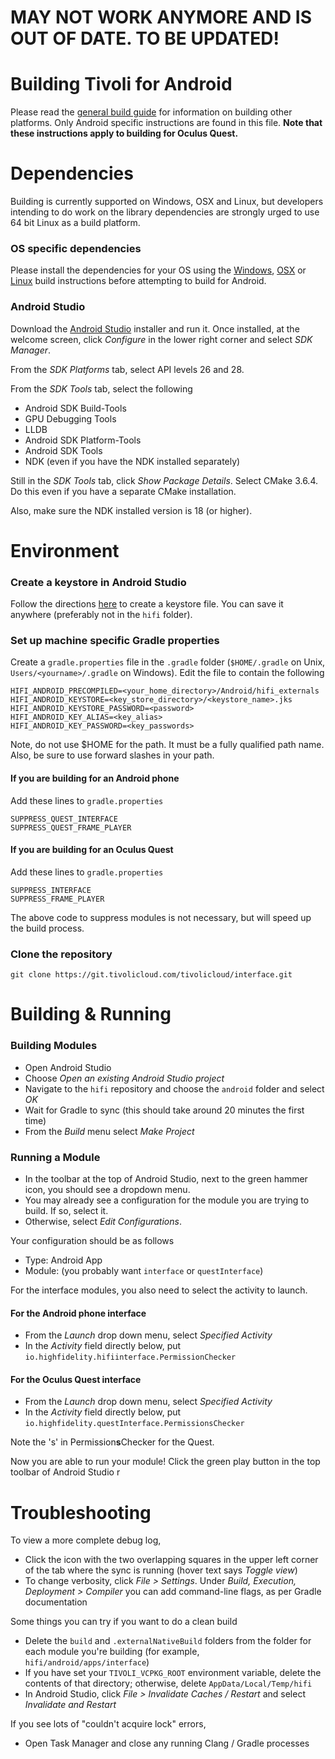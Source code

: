 # **MAY NOT WORK ANYMORE AND IS OUT OF DATE. TO BE UPDATED!**

# Building Tivoli for Android

Please read the [general build guide](BUILD.md) for information on building other platforms. Only Android specific instructions are found in this file. **Note that these instructions apply to building for Oculus Quest.**

# Dependencies

Building is currently supported on Windows, OSX and Linux, but developers intending to do work on the library dependencies are strongly urged to use 64 bit Linux as a build platform.

### OS specific dependencies

Please install the dependencies for your OS using the [Windows](BUILD_WIN.md), [OSX](BUILD_OSX.md) or [Linux](BUILD_LINUX.md) build instructions before attempting to build for Android.

### Android Studio

Download the [Android Studio](https://developer.android.com/studio/index.html) installer and run it. Once installed, at the welcome screen, click _Configure_ in the lower right corner and select _SDK Manager_.

From the _SDK Platforms_ tab, select API levels 26 and 28.

From the _SDK Tools_ tab, select the following

-   Android SDK Build-Tools
-   GPU Debugging Tools
-   LLDB
-   Android SDK Platform-Tools
-   Android SDK Tools
-   NDK (even if you have the NDK installed separately)

Still in the _SDK Tools_ tab, click _Show Package Details_. Select CMake 3.6.4. Do this even if you have a separate CMake installation.

Also, make sure the NDK installed version is 18 (or higher).

# Environment

### Create a keystore in Android Studio

Follow the directions [here](https://developer.android.com/studio/publish/app-signing#generate-key) to create a keystore file. You can save it anywhere (preferably not in the `hifi` folder).

### Set up machine specific Gradle properties

Create a `gradle.properties` file in the `.gradle` folder (`$HOME/.gradle` on Unix, `Users/<yourname>/.gradle` on Windows). Edit the file to contain the following

    HIFI_ANDROID_PRECOMPILED=<your_home_directory>/Android/hifi_externals
    HIFI_ANDROID_KEYSTORE=<key_store_directory>/<keystore_name>.jks
    HIFI_ANDROID_KEYSTORE_PASSWORD=<password>
    HIFI_ANDROID_KEY_ALIAS=<key_alias>
    HIFI_ANDROID_KEY_PASSWORD=<key_passwords>

Note, do not use \$HOME for the path. It must be a fully qualified path name. Also, be sure to use forward slashes in your path.

#### If you are building for an Android phone

Add these lines to `gradle.properties`

    SUPPRESS_QUEST_INTERFACE
    SUPPRESS_QUEST_FRAME_PLAYER

#### If you are building for an Oculus Quest

Add these lines to `gradle.properties`

    SUPPRESS_INTERFACE
    SUPPRESS_FRAME_PLAYER

The above code to suppress modules is not necessary, but will speed up the build process.

### Clone the repository

`git clone https://git.tivolicloud.com/tivolicloud/interface.git`

# Building & Running

### Building Modules

-   Open Android Studio
-   Choose _Open an existing Android Studio project_
-   Navigate to the `hifi` repository and choose the `android` folder and select _OK_
-   Wait for Gradle to sync (this should take around 20 minutes the first time)
-   From the _Build_ menu select _Make Project_

### Running a Module

-   In the toolbar at the top of Android Studio, next to the green hammer icon, you should see a dropdown menu.
-   You may already see a configuration for the module you are trying to build. If so, select it.
-   Otherwise, select _Edit Configurations_.

Your configuration should be as follows

-   Type: Android App
-   Module: <your module> (you probably want `interface` or `questInterface`)

For the interface modules, you also need to select the activity to launch.

#### For the Android phone interface

-   From the _Launch_ drop down menu, select _Specified Activity_
-   In the _Activity_ field directly below, put `io.highfidelity.hifiinterface.PermissionChecker`

#### For the Oculus Quest interface

-   From the _Launch_ drop down menu, select _Specified Activity_
-   In the _Activity_ field directly below, put `io.highfidelity.questInterface.PermissionsChecker`

Note the 's' in Permission**s**Checker for the Quest.

Now you are able to run your module! Click the green play button in the top toolbar of Android Studio
r

# Troubleshooting

To view a more complete debug log,

-   Click the icon with the two overlapping squares in the upper left corner of the tab where the sync is running (hover text says _Toggle view_)
-   To change verbosity, click _File > Settings_. Under _Build, Execution, Deployment > Compiler_ you can add command-line flags, as per Gradle documentation

Some things you can try if you want to do a clean build

-   Delete the `build` and `.externalNativeBuild` folders from the folder for each module you're building (for example, `hifi/android/apps/interface`)
-   If you have set your `TIVOLI_VCPKG_ROOT` environment variable, delete the contents of that directory; otherwise, delete `AppData/Local/Temp/hifi`
-   In Android Studio, click _File > Invalidate Caches / Restart_ and select _Invalidate and Restart_

If you see lots of "couldn't acquire lock" errors,

-   Open Task Manager and close any running Clang / Gradle processes
